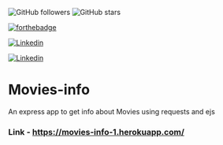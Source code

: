 ![GitHub followers](https://img.shields.io/github/followers/Divyanshwick?style=social) 
![GitHub stars](https://img.shields.io/github/stars/Divyanshwick/Calculator-app?style=social)

[![forthebadge](https://forthebadge.com/images/badges/built-with-love.svg)](https://github.com/Divyanshwick)

[![Linkedin](https://img.shields.io/badge/LINKEDIN-Divyansh%20Kumar-blue?style=for-the-badge&logo=linkedin)](https://www.linkedin.com/in/divyansh-k-05085b193/)

[![Linkedin](https://img.shields.io/badge/Twitter-Divyansh%20Kumar-blue?style=for-the-badge&logo=Twitter)](https://twitter.com/Divyans14237570)

# Movies-info
An express app to get info about Movies using requests and ejs

### Link - https://movies-info-1.herokuapp.com/
